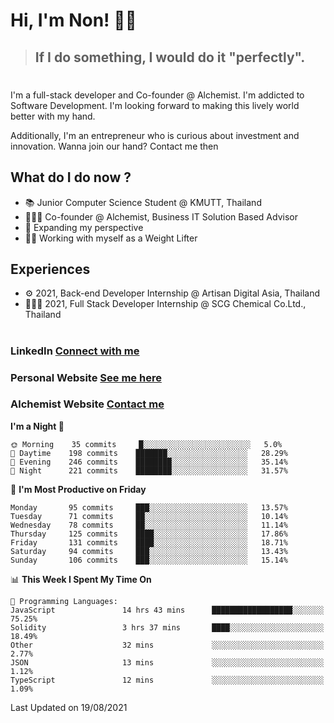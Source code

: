 # Hi, I'm Non! 🖐🏻

> ## If I do something, I would do it "perfectly".

#

I'm a full-stack developer and Co-founder @ Alchemist. I'm addicted to Software Development. I'm looking forward to making this lively world better with my hand.

Additionally, I'm an entrepreneur who is curious about investment and innovation. Wanna join our hand? Contact me then

## What do I do now ?

- 📚 Junior Computer Science Student @ KMUTT, Thailand
- 🧑🏻‍💻 Co-founder @ Alchemist, Business IT Solution Based Advisor
- 🌈 Expanding my perspective
- 🏋🏻 Working with myself as a Weight Lifter

## Experiences

- ⚙️ 2021, Back-end Developer Internship @ Artisan Digital Asia, Thailand
- 🧑🏻‍💻 2021, Full Stack Developer Internship @ SCG Chemical Co.Ltd., Thailand

#

### LinkedIn [Connect with me](https://www.linkedin.com/in/non-nontra/)

### Personal Website [See me here](https://nonnontra.com/)

### Alchemist Website [Contact me](https://alchemist-softwarehouse.co/)

<!--START_SECTION:waka-->
**I'm a Night 🦉** 

```text
🌞 Morning    35 commits     █░░░░░░░░░░░░░░░░░░░░░░░░   5.0% 
🌆 Daytime    198 commits    ███████░░░░░░░░░░░░░░░░░░   28.29% 
🌃 Evening    246 commits    ████████░░░░░░░░░░░░░░░░░   35.14% 
🌙 Night      221 commits    ████████░░░░░░░░░░░░░░░░░   31.57%

```
📅 **I'm Most Productive on Friday** 

```text
Monday       95 commits     ███░░░░░░░░░░░░░░░░░░░░░░   13.57% 
Tuesday      71 commits     ██░░░░░░░░░░░░░░░░░░░░░░░   10.14% 
Wednesday    78 commits     ██░░░░░░░░░░░░░░░░░░░░░░░   11.14% 
Thursday     125 commits    ████░░░░░░░░░░░░░░░░░░░░░   17.86% 
Friday       131 commits    ████░░░░░░░░░░░░░░░░░░░░░   18.71% 
Saturday     94 commits     ███░░░░░░░░░░░░░░░░░░░░░░   13.43% 
Sunday       106 commits    ███░░░░░░░░░░░░░░░░░░░░░░   15.14%

```


📊 **This Week I Spent My Time On** 

```text
💬 Programming Languages: 
JavaScript               14 hrs 43 mins      ██████████████████░░░░░░░   75.25% 
Solidity                 3 hrs 37 mins       ████░░░░░░░░░░░░░░░░░░░░░   18.49% 
Other                    32 mins             ░░░░░░░░░░░░░░░░░░░░░░░░░   2.77% 
JSON                     13 mins             ░░░░░░░░░░░░░░░░░░░░░░░░░   1.12% 
TypeScript               12 mins             ░░░░░░░░░░░░░░░░░░░░░░░░░   1.09%

```


 Last Updated on 19/08/2021
<!--END_SECTION:waka-->

